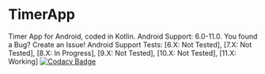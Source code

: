 # TimerApp
Timer App for Android, coded in Kotlin. Android Support: 6.0-11.0. You found a Bug? Create an Issue!
Android Support Tests: [6.X: Not Tested], [7.X: Not Tested], [8.X: In Progress], [9.X: Not Tested], [10.X: Not Tested], [11.X: Working]
[![Codacy Badge](https://app.codacy.com/project/badge/Grade/f71236a46c974744a7426561be5ce78c)](https://www.codacy.com/gh/FirephoenixX02/Online-Calculator/dashboard?utm_source=github.com&amp;utm_medium=referral&amp;utm_content=FirephoenixX02/Online-Calculator&amp;utm_campaign=Badge_Grade)
